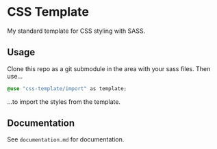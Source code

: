 # CSS Template

My standard template for CSS styling with SASS.

## Usage

Clone this repo as a git submodule in the area with your sass files. Then use...

```css
@use "css-template/import" as template;
```

...to import the styles from the template.

## Documentation

See `documentation.md` for documentation.
